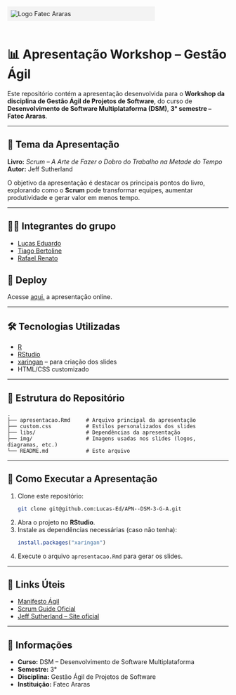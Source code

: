 <div style="background-color: #f3f3f3; padding: 8px; max-width: 320px">
<img src="https://bkpsitecpsnew.blob.core.windows.net/uploadsitecps/sites/19/2024/03/fatec-araras-antonio-brambilla.png" alt="Logo Fatec Araras"/></div>

<br>

# 📊 Apresentação Workshop – Gestão Ágil

Este repositório contém a apresentação desenvolvida para o **Workshop da disciplina de Gestão Ágil de Projetos de Software**, do curso de **Desenvolvimento de Software Multiplataforma (DSM)**, **3° semestre – Fatec Araras**.

---

## 📖 Tema da Apresentação
**Livro:** *Scrum – A Arte de Fazer o Dobro do Trabalho na Metade do Tempo*  
**Autor:** Jeff Sutherland  

O objetivo da apresentação é destacar os principais pontos do livro, explorando como o **Scrum** pode transformar equipes, aumentar produtividade e gerar valor em menos tempo.

---

## 👨‍💻 Integrantes do grupo
- [Lucas Eduardo](https://linktr.ee/lucas.007)  
- [Tiago Bertoline](https://github.com/TiagoBertoline)  
- [Rafael Renato](https://github.com/RafaelRRita)  


## 📲 Deploy

Acesse [aqui.](https://lucas-ed.github.io/APN--DSM-3-G-A/#1) a apresentação online.

---

## 🛠️ Tecnologias Utilizadas
- [R](https://www.r-project.org/)  
- [RStudio](https://posit.co/download/rstudio-desktop/)  
- [xaringan](https://slides.yihui.org/xaringan/) – para criação dos slides  
- HTML/CSS customizado  

---

## 📂 Estrutura do Repositório
```
.
├── apresentacao.Rmd     # Arquivo principal da apresentação
├── custom.css           # Estilos personalizados dos slides
├── libs/                # Dependências da apresentação
├── img/                 # Imagens usadas nos slides (logos, diagramas, etc.)
└── README.md            # Este arquivo
```

---

## 🚀 Como Executar a Apresentação
1. Clone este repositório:  
   ```bash
   git clone git@github.com:Lucas-Ed/APN--DSM-3-G-A.git
   ```
2. Abra o projeto no **RStudio**.  
3. Instale as dependências necessárias (caso não tenha):  
   ```R
   install.packages("xaringan")
   ```
4. Execute o arquivo `apresentacao.Rmd` para gerar os slides.

---

## 📌 Links Úteis
- [Manifesto Ágil](https://agilemanifesto.org/iso/ptbr/manifesto.html)  
- [Scrum Guide Oficial](https://scrumguides.org)  
- [Jeff Sutherland – Site oficial](https://jeffsutherland.com)  

---

## 📅 Informações
- **Curso:** DSM – Desenvolvimento de Software Multiplataforma  
- **Semestre:** 3°  
- **Disciplina:** Gestão Ágil de Projetos de Software  
- **Instituição:** Fatec Araras  
